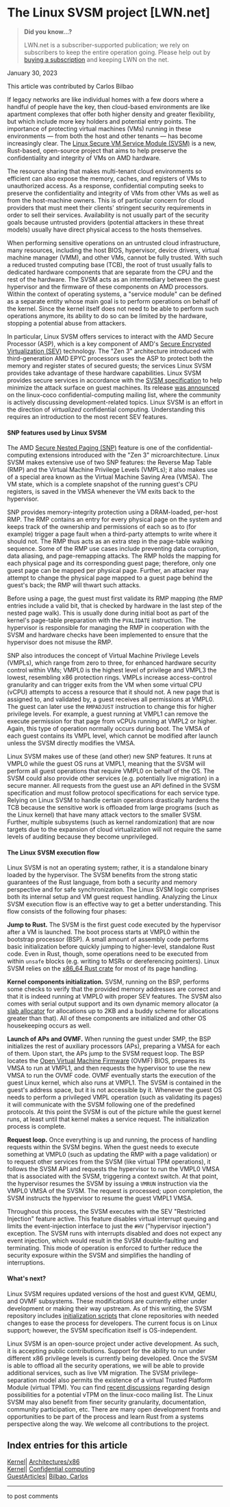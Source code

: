 # The Linux SVSM project [LWN.net]

> **Did you know...?**
> 
> LWN.net is a subscriber-supported publication; we rely on subscribers to keep the entire operation going. Please help out by [buying a subscription](/Promo/nst-nag4/subscribe) and keeping LWN on the net. 

January 30, 2023

This article was contributed by Carlos Bilbao

If legacy networks are like individual homes with a few doors where a handful of people have the key, then cloud-based environments are like apartment complexes that offer both higher density and greater flexibility, but which include more key holders and potential entry points. The importance of protecting virtual machines (VMs) running in these environments — from both the host and other tenants — has become increasingly clear. The [ Linux Secure VM Service Module (SVSM)](https://github.com/AMDESE/linux-svsm) is a new, Rust-based, open-source project that aims to help preserve the confidentiality and integrity of VMs on AMD hardware. 

The resource sharing that makes multi-tenant cloud environments so efficient can also expose the memory, caches, and registers of VMs to unauthorized access. As a response, confidential computing seeks to preserve the confidentiality and integrity of VMs from other VMs as well as from the host-machine owners. This is of particular concern for cloud providers that must meet their clients' stringent security requirements in order to sell their services. Availability is not usually part of the security goals because untrusted providers (potential attackers in these threat models) usually have direct physical access to the hosts themselves. 

When performing sensitive operations on an untrusted cloud infrastructure, many resources, including the host BIOS, hypervisor, device drivers, virtual machine manager (VMM), and other VMs, cannot be fully trusted. With such a reduced trusted computing base (TCB), the root of trust usually falls to dedicated hardware components that are separate from the CPU and the rest of the hardware. The SVSM acts as an intermediary between the guest hypervisor and the firmware of these components on AMD processors. Within the context of operating systems, a "service module" can be defined as a separate entity whose main goal is to perform operations on behalf of the kernel. Since the kernel itself does not need to be able to perform such operations anymore, its ability to do so can be limited by the hardware, stopping a potential abuse from attackers. 

In particular, Linux SVSM offers services to interact with the AMD Secure Processor (ASP), which is a key component of AMD's [Secure Encrypted Virtualization (SEV)](https://developer.amd.com/sev/) technology. The "Zen 3" architecture introduced with third-generation AMD EPYC processors uses the ASP to protect both the memory and register states of secured guests; the services Linux SVSM provides take advantage of these hardware capabilities. Linux SVSM provides secure services in accordance with the [SVSM specification](https://developer.amd.com/wp-content/resources/58019.pdf) to help minimize the attack surface on guest machines. Its release [was announced](https://lore.kernel.org/linux-coco/59442cb6-0869-5986-9c2b-e9d713eb7145@amd.com/T/#u) on the linux-coco confidential-computing mailing list, where the community is actively discussing development-related topics. Linux SVSM is an effort in the direction of _virtualized_ confidential computing. Understanding this requires an introduction to the most recent SEV features. 

#### SNP features used by Linux SVSM

The AMD [Secure Nested Paging (SNP)](https://www.amd.com/system/files/TechDocs/SEV-SNP-strengthening-vm-isolation-with-integrity-protection-and-more.pdf) feature is one of the confidential-computing extensions introduced with the "Zen 3" microarchitecture. Linux SVSM makes extensive use of two SNP features: the Reverse Map Table (RMP) and the Virtual Machine Privilege Levels (VMPLs); it also makes use of a special area known as the Virtual Machine Saving Area (VMSA). The VM state, which is a complete snapshot of the running guest's CPU registers, is saved in the VMSA whenever the VM exits back to the hypervisor. 

SNP provides memory-integrity protection using a DRAM-loaded, per-host RMP. The RMP contains an entry for every physical page on the system and keeps track of the ownership and permissions of each so as to (for example) trigger a page fault when a third-party attempts to write where it should not. The RMP thus acts as an extra step in the page-table walking sequence. Some of the RMP use cases include preventing data corruption, data aliasing, and page-remapping attacks. The RMP holds the mapping for each physical page and its corresponding guest page; therefore, only one guest page can be mapped per physical page. Further, an attacker may attempt to change the physical page mapped to a guest page behind the guest's back; the RMP will thwart such attacks. 

Before using a page, the guest must first validate its RMP mapping (the RMP entries include a valid bit, that is checked by hardware in the last step of the nested page walk). This is usually done during initial boot as part of the kernel's page-table preparation with the `PVALIDATE` instruction. The hypervisor is responsible for managing the RMP in cooperation with the SVSM and hardware checks have been implemented to ensure that the hypervisor does not misuse the RMP. 

SNP also introduces the concept of Virtual Machine Privilege Levels (VMPLs), which range from zero to three, for enhanced hardware security control within VMs; VMPL0 is the highest level of privilege and VMPL3 the lowest, resembling x86 protection rings. VMPLs increase access-control granularity and can trigger exits from the VM when some virtual CPU (vCPU) attempts to access a resource that it should not. A new page that is assigned to, and validated by, a guest receives all permissions at VMPL0. The guest can later use the `RMPADJUST` instruction to change this for higher privilege levels. For example, a guest running at VMPL1 can remove the execute permission for that page from vCPUs running at VMPL2 or higher. Again, this type of operation normally occurs during boot. The VMSA of each guest contains its VMPL level, which cannot be modified after launch unless the SVSM directly modifies the VMSA. 

Linux SVSM makes use of these (and other) new SNP features. It runs at VMPL0 while the guest OS runs at VMPL1, meaning that the SVSM will perform all guest operations that require VMPL0 on behalf of the OS. The SVSM could also provide other services (e.g. potentially live migration) in a secure manner. All requests from the guest use an API defined in the SVSM specification and must follow protocol specifications for each service type. Relying on Linux SVSM to handle certain operations drastically hardens the TCB because the sensitive work is offloaded from large programs (such as the Linux kernel) that have many attack vectors to the smaller SVSM. Further, multiple subsystems (such as kernel randomization) that are now targets due to the expansion of cloud virtualization will not require the same levels of auditing because they become unprivileged. 

#### The Linux SVSM execution flow

Linux SVSM is not an operating system; rather, it is a standalone binary loaded by the hypervisor. The SVSM benefits from the strong static guarantees of the Rust language, from both a security and memory perspective and for safe synchronization. The Linux SVSM logic comprises both its internal setup and VM guest request handling. Analyzing the Linux SVSM execution flow is an effective way to get a better understanding. This flow consists of the following four phases: 

**Jump to Rust.** The SVSM is the first guest code executed by the hypervisor after a VM is launched. The boot process starts at VMPL0 within the bootstrap processor (BSP). A small amount of assembly code performs basic initialization before quickly jumping to higher-level, standalone Rust code. Even in Rust, though, some operations need to be executed from within `unsafe` blocks (e.g. writing to MSRs or dereferencing pointers). Linux SVSM relies on the [x86_64 Rust crate](https://crates.io/crates/x86_64) for most of its page handling. 

**Kernel components initialization.** SVSM, running on the BSP, performs some checks to verify that the provided memory addresses are correct and that it is indeed running at VMPL0 with proper SEV features. The SVSM also comes with serial output support and its own dynamic memory allocator (a [slab allocator](https://github.com/AMDESE/linux-svsm/pull/7) for allocations up to 2KB and a buddy scheme for allocations greater than that). All of these components are initialized and other OS housekeeping occurs as well. 

**Launch of APs and OVMF.** When running the guest under SMP, the BSP initializes the rest of auxiliary processors (APs), preparing a VMSA for each of them. Upon start, the APs jump to the SVSM request loop. The BSP locates the [Open Virtual Machine Firmware](https://www.linux-kvm.org/page/OVMF) (OVMF) BIOS, prepares its VMSA to run at VMPL1, and then requests the hypervisor to use the new VMSA to run the OVMF code. OVMF eventually starts the execution of the guest Linux kernel, which also runs at VMPL1. The SVSM is contained in the guest's address space, but it is not accessible by it. Whenever the guest OS needs to perform a privileged VMPL operation (such as validating its pages) it will communicate with the SVSM following one of the predefined protocols. At this point the SVSM is out of the picture while the guest kernel runs, at least until that kernel makes a service request. The initialization process is complete. 

**Request loop.** Once everything is up and running, the process of handling requests within the SVSM begins. When the guest needs to execute something at VMPL0 (such as updating the RMP with a page validation) or to request other services from the SVSM (like virtual TPM operations), it follows the SVSM API and requests the hypervisor to run the VMPL0 VMSA that is associated with the SVSM, triggering a context switch. At that point, the hypervisor resumes the SVSM by issuing a `VMRUN` instruction via the VMPL0 VMSA of the SVSM. The request is processed; upon completion, the SVSM instructs the hypervisor to resume the guest VMPL1 VMSA. 

Throughout this process, the SVSM executes with the SEV "Restricted Injection" feature active. This feature disables virtual interrupt queuing and limits the event-injection interface to just the `#HV` ("hypervisor injection") exception. The SVSM runs with interrupts disabled and does not expect any event injection, which would result in the SVSM double-faulting and terminating. This mode of operation is enforced to further reduce the security exposure within the SVSM and simplifies the handling of interruptions. 

#### What's next?

Linux SVSM requires updated versions of the host and guest KVM, QEMU, and OVMF subsystems. These modifications are currently either under development or making their way upstream. As of this writing, the SVSM repository includes [initialization scripts](https://github.com/AMDESE/linux-svsm/tree/main/scripts) that clone repositories with needed changes to ease the process for developers. The current focus is on Linux support; however, the SVSM specification itself is OS-independent. 

Linux SVSM is an open-source project under active development. As such, it is accepting public contributions. Support for the ability to run under different x86 privilege levels is currently being developed. Once the SVSM is able to offload all the security operations, we will be able to provide additional services, such as live VM migration. The SVSM privilege-separation model also permits the existence of a virtual Trusted Platform Module (virtual TPM). You can find [recent discussions](https://lore.kernel.org/linux-coco/4a5bde7e-c473-0fdc-3c3f-e08321e0b911@linux.ibm.com/T/#t) regarding design possibilities for a potential vTPM on the linux-coco mailing list. The Linux SVSM may also benefit from finer security granularity, documentation, community participation, etc. There are many open development fronts and opportunities to be part of the process and learn Rust from a systems perspective along the way. We welcome all contributions to the project. 

  
Index entries for this article  
---  
[Kernel](/Kernel/Index)| [Architectures/x86](/Kernel/Index#Architectures-x86)  
[Kernel](/Kernel/Index)| [Confidential computing](/Kernel/Index#Confidential_computing)  
[GuestArticles](/Archives/GuestIndex/)| [Bilbao, Carlos](/Archives/GuestIndex/#Bilbao_Carlos)  
  


* * *

to post comments 
